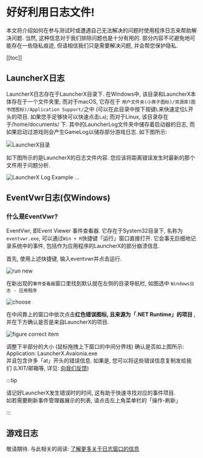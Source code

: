 # 好好利用日志文件!

本文将介绍如何在参与测试时或遭遇自己无法解决的问题时使用程序日志来帮助解决问题. 当然, 这种信息对于我们排除问题也是十分有用的. 部分内容不可避免地可能存在一些隐私痕迹, 但请相信我们只是需要解决问题, 并会帮您保护隐私.

[[toc]]

## LauncherX日志

LauncherX日志存在于LauncherX目录下. 在Windows中, 该目录和LauncherX本体存在于一个文件夹里; 而对于macOS, 它存在于 `用户文件夹(小房子图标)/资源库(图书馆图标)/Application Support/`之中 (可以在此目录中按下按键`L`来快速定位L开头的项目. 如果您手足够快可以快速点击`La`); 而对于Linux, 该目录存在于/home/documents/ 下. 其中的LauncherLog文件夹中储存着启动器的日志, 而如果启动过游戏则会产生GameLog以储存部分游戏日志. 如下图所示:

![LauncherX目录](/img/lxguide/reportWithLogs/lx_log_folder_direction.png)

如下图所示的是LauncherX的日志文件内容. 您应该将距离错误发生时最新的那个文件用于问题分析.

![LauncherX Log Example](/img/lxguide/reportWithLogs/lx_launcher_log_example.png)
...

## EventVwr日志(仅Windows)

### 什么是EventVwr?

EventVwr, 即Event Viewer 事件查看器. 它存在于System32目录下, 名称为`eventvwr.exe`, 可以通过`Win + R`快捷键「运行」窗口直接打开. 它会事无巨细地记录系统中的事件, 包括作为应用程序的LauncherX的部分崩溃信息.

首先, 使用上述快捷键, 输入eventvwr并点击运行.

![run new](/img/lxguide/reportWithLogs/win_r.png)

在新出现的`事件查看器`窗口里找到默认就在左侧的目录导航栏, 如图选中 `Windows日志 - 应用程序`

![choose](/img/lxguide/reportWithLogs/expand_eventvwr_navigation.png)

在中间靠上的窗口中依次点击**红色错误图标, 且来源为「.NET Runtime」的项目** , 并在下方确认是否是来自LauncherX的项目.

![figure correct item](/img/lxguide/reportWithLogs/lx_eventvwr_item.jpg)

调整下半部分的大小 (鼠标拖拽上下窗口的中间分界线) 确认是否如上图所示: Application: LauncherX.Avalonia.exe<br>并且包含许多「at」开头的错误信息. 如果是, 您可以将这些错误信息复制发给我们 (LXIT/邮箱等, 详见: [向我们反馈](/zhCN/lxguide/report-issue))



:::tip

请记好LauncherX发生错误时的时间, 这有助于快速寻找对应的事件项目. <br>如若需要刷新事件管理器展示的列表, 请点击左上角菜单栏的「操作-刷新」

:::

## 游戏日志

敬请期待. 与此相关的阅读: [了解更多关于日志窗口的信息](/zhCN/lxguide/features/log-window)

